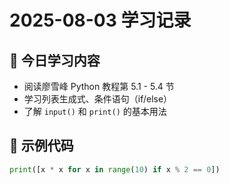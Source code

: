 # 2025-08-03 学习记录

## 📘 今日学习内容
- 阅读廖雪峰 Python 教程第 5.1 - 5.4 节
- 学习列表生成式、条件语句（if/else）
- 了解 `input()` 和 `print()` 的基本用法

## 🧪 示例代码
```python
print([x * x for x in range(10) if x % 2 == 0])